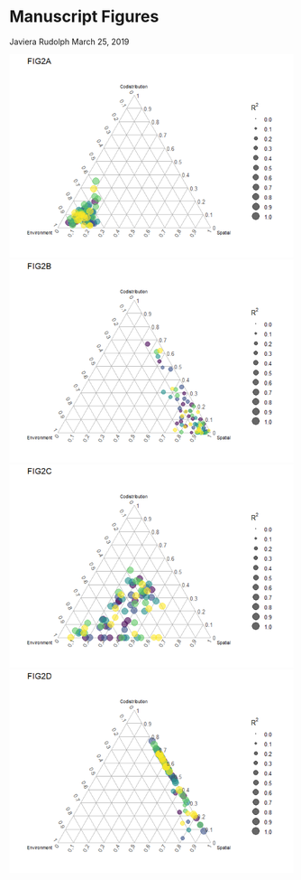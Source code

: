 Manuscript Figures
================
Javiera Rudolph
March 25, 2019

![](20190325_Manuscript_figures_files/figure-markdown_github/unnamed-chunk-2-1.png)![](20190325_Manuscript_figures_files/figure-markdown_github/unnamed-chunk-2-2.png)![](20190325_Manuscript_figures_files/figure-markdown_github/unnamed-chunk-2-3.png)![](20190325_Manuscript_figures_files/figure-markdown_github/unnamed-chunk-2-4.png)

